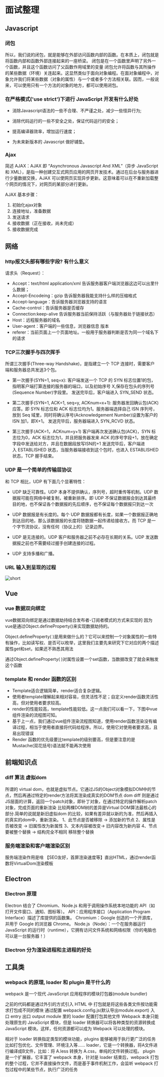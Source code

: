 # 面试整理

## Javascript

### 闭包

所以，我们说的闭包，就是能够在外部访问函数内部的函数。在本质上，闭包就是将函数内部和函数外部连接起来的一座桥梁。
闭包是在一个函数里声明了另外一个函数，并且这个函数访问了父函数作用域里的变量
闭包允许将函数与其所操作的某些数据（环境）关连起来。这显然类似于面向对象编程。在面对象编程中，对象允许我们将某些数据（对象的属性）与一个或者多个方法相关联。因而，一般说来，可以使用只有一个方法的对象的地方，都可以使用闭包。

### 在严格模式('use strict')下进行 JavaScript 开发有什么好处

- 消除Javascript语法的一些不合理、不严谨之处，减少一些怪异行为;

- 消除代码运行的一些不安全之处，保证代码运行的安全；

- 提高编译器效率，增加运行速度；

- 为未来新版本的 Javascript 做好铺垫。

### Ajax

简述 AJAX：AJAX 即 “Asynchronous Javascript And XML”（异步 JavaScript 和 XML），是指一种创建交互式网页应用的网页开发技术。通过在后台与服务器进行少量数据交换，AJAX 可以使网页实现异步更新。这意味着可以在不重新加载整个网页的情况下，对网页的某部分进行更新。

AJAX 基本步骤：

1. 初始化ajax对象
2. 连接地址，准备数据
3. 发送请求
4. 接收数据（正在接收，尚未完成）
5. 接收数据完成

## 网络

### http报文头部有哪些字段? 有什么意义

请求头（Request）：

- Accept：text/html application/xml 告诉服务器客户端浏览器这边可以出里什么数据；
- Accept-Encodeing：gzip 告诉服务器我能支持什么样的压缩格式
- Accept-language：告诉服务器浏览器支持的语言
- Cache-control：告诉服务器是否缓存
- Connection:keep-alive 告诉服务器当前保持活跃（与服务器处于链接状态）
- Host：远程服务器的域名
- User-agent：客户端的一些信息，浏览器信息 版本
- referer：当前页面上一个页面地址。一般用于服务器判断是否为同一个域名下的请求

### TCP三次握手与四次挥手

所谓三次握手(Three-way Handshake)，是指建立一个 TCP 连接时，需要客户端和服务器总共发送3个包。

- 第一次握手(SYN=1, seq=x): 客户端发送一个 TCP 的 SYN 标志位置1的包，指明客户端打算连接的服务器的端口，以及初始序号 X,保存在包头的序列号(Sequence Number)字段里。 发送完毕后，客户端进入 SYN_SEND 状态。

- 第二次握手(SYN=1, ACK=1, seq=y, ACKnum=x+1): 服务器发回确认包(ACK)应答。即 SYN 标志位和 ACK 标志位均为1。服务器端选择自己 ISN 序列号，放到 Seq 域里，同时将确认序号(Acknowledgement Number)设置为客户的 ISN 加1，即X+1。 发送完毕后，服务器端进入 SYN_RCVD 状态。

- 第三次握手(ACK=1，ACKnum=y+1) 客户端再次发送确认包(ACK)，SYN 标志位为0，ACK 标志位为1，并且把服务器发来 ACK 的序号字段+1，放在确定字段中发送给对方，并且在数据段放写ISN的+1 发送完毕后，客户端进入 ESTABLISHED 状态，当服务器端接收到这个包时，也进入 ESTABLISHED状态，TCP 握手结束。

### UDP 是一个简单的传输层协议

和 TCP 相比，UDP 有下面几个显著特性：

- UDP 缺乏可靠性。UDP 本身不提供确认，序列号，超时重传等机制。UDP 数据报可能在网络中被复制，被重新排序。即 UDP 不保证数据报会到达其最终目的地，也不保证各个数据报的先后顺序，也不保证每个数据报只到达一次

- UDP 数据报是有长度的。每个 UDP 数据报都有长度，如果一个数据报正确地到达目的地，那么该数据报的长度将随数据一起传递给接收方。而 TCP 是一个字节流协议，没有任何（协议上的）记录边界。

- UDP 是无连接的。UDP 客户和服务器之前不必存在长期的关系。UDP 发送数据报之前也不需要经过握手创建连接的过程。

- UDP 支持多播和广播。

### URL 输入到呈现的过程

![short](/about-notes/media/url-browser.jpg)

## Vue

### vue 数据双向绑定

vue数据双向绑定是通过数据劫持结合发布者-订阅者模式的方式来实现的
因为vue是通过Object.defineProperty()来实现数据劫持的。

Object.defineProperty( )是用来做什么的？它可以来控制一个对象属性的一些特有操作，比如读写权、是否可以枚举，这里我们主要先来研究下它对应的两个描述属性get和set，如果还不熟悉其用法

通过Object.defineProperty( )对属性设置一个set函数，当数据改变了就会来触发这个函数

### template 和 render 函数的区别

- Template适合逻辑简单，render适合复杂逻辑。
- 使用者template理解起来相对容易，但灵活性不足；自定义render函数灵活性高，但对使用者要求较高。
- render的性能较高，template性能较低。这一点我们可以看一下，下图中vue组件渲染的流程图可知。
- 基于上一点，我们通过vue组件渲染流程图知道，使用render函数渲染没有编译过程，相当于使用者直接将代码给程序。所以，使用它对使用者要求高，且易出现错误
- Render 函数的优先级要比template的级别要高，但是要注意的是Mustache(双花括号)语法就不能再次使用

## 前端知识点

### diff 算法 虚拟dom

所谓的 virtual dom，也就是虚拟节点。它通过JS的Object对象模拟DOM中的节点，然后再通过特定的render方法将其渲染成真实的DOM节点
dom diff 则是通过JS层面的计算，返回一个patch对象，即补丁对象，在通过特定的操作解析patch对象，完成页面的重新渲染
比较两棵DOM树的差异是Virtual DOM算法最核心的部分.简单的说就是新旧虚拟dom 的比较，如果有差异就以新的为准，然后再插入的真实的dom中，重新渲染。
1、此节点是否被移除 -> 添加新的节点
2、属性是否被改变 -> 旧属性改为新属性
3、文本内容被改变-> 旧内容改为新内容
4、节点要被整个替换 -> 结构完全不相同 移除整个替换

### 服务端渲染和客户端渲染区别

服务端渲染作用是啥 【SEO友好，首屏渲染速度等】直出HTML，通过render函数将VirtualDom渲染模板

## Electron

### Electron 原理

Electron 结合了 Chromium、Node.js 和用于调用操作系统本地功能的 API（如打开文件窗口、通知、图标等）。
API：应用程序接口（Application Program Interface）描述了库提供的函数集。
Chromium：Google 创造的一个开源库，并用于 Google 的浏览器 Chrome。
Node.js（Node）：一个在服务器运行 JavaScript 的运行时（runtime），它拥有访问文件系统和网络权限（你的电脑也可以是一台服务器！）

### Electron 分为渲染进程和主进程的好处

## 工具类

### webpack 的原理, loader 和 plugin 是干什么的

webpack 是一个现代 JavaScript 应用程序的模块打包器(module bundler)

之前的代码都是通过外引的方式引入 HTML 中  打包就是将这些各类文件按功能需求打包成不同的模块 通过配置 webpack.config.js(默认导出module.export) 入口 entry 出口 output module 里的 loader 配置打包其他文件
Webpack 本身只能处理原生的 JavaScript 模块，但是 loader 转换器可以将各种类型的资源转换成 JavaScript 模块。这样，任何资源都可以成为 Webpack 可以处理的模块。

相对于 loader 转换指定类型的模块功能，plugins 能够被用于执行更广泛的任务比如打包优化、文件管理、环境注入等……
loader，它是一个转换器，将A文件进行编译成B文件，比如：将 A.less 转换为 A.css，单纯的文件转换过程。
plugin 是一个扩展器，它丰富了 webpack 本身，针对是 loader 结束后，webpack 打包的整个过程，它并不直接操作文件，而是基于事件机制工作，会监听 webpack 打包过程中的某些节点，执行广泛的任务
